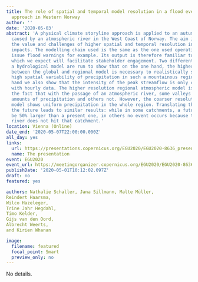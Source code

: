 ```yaml
---
title: The role of spatial and temporal model resolution in a flood event storyline
  approach in Western Norway
author: ''
date: '2020-05-03'
abstract: 'A physical climate storyline approach is applied to an autumn flood event
  caused by an atmospheric river in the West Coast of Norway. The aim is to demonstrate
  the value and challenges of higher spatial and temporal resolution in simulating
  impacts. The modelling chain used is the same as the one used operationally, to
  issue flood warnings for example. Its output is therefore familiar to many users,
  which we expect will facilitate stakeholder engagement. Two different versions of
  a hydrological model are run to show that on the one hand, the higher spatial resolution
  between the global and regional model is necessary to realistically simulate the
  high spatial variability of precipitation in such a mountainous region. On the other
  hand we also show that the intensity of the peak streamflow is only captured realistically
  with hourly data. The higher resolution regional atmospheric model is able to simulate
  the fact that with the passage of an atmospheric river, some valleys receive high
  amounts of precipitation and others not. However, the coarser resolution global
  model shows uniform precipitation in the whole region. Translating the event into
  the future leads to similar results: while in some catchments, a future flood might
  be 50% larger than a present one, in others no event occurs because the atmospheric
  river does not hit that catchment.'
location: Vienna (Online)
date_end: '2020-05-07T22:00:00.000Z'
all_day: yes
links:
  url: https://presentations.copernicus.org/EGU2020/EGU2020-8636_presentation.pdf
  name: The presentation
event: EGU2020
event_url: https://meetingorganizer.copernicus.org/EGU2020/EGU2020-8636.html
publishDate: '2020-05-01T10:12:02.097Z'
draft: no
featured: yes

authors: Nathalie Schaller, Jana Sillmann, Malte Müller,
Reindert Haarsma,
Wilco Hazeleger,
Trine Jahr Hegdahl,
Timo Kelder,
Gijs van den Oord,
Albrecht Weerts,
and Kirien Whanan

image:
  filename: featured
  focal_point: Smart
  preview_only: no
---
```

No details.
